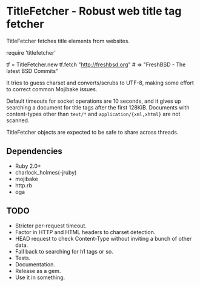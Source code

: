 # TitleFetcher - Robust web title tag fetcher

TitleFetcher fetches title elements from websites.

  require 'titlefetcher'

  tf = TitleFetcher.new
  tf.fetch "http://freshbsd.org" # => "FreshBSD - The latest BSD Commits"

It tries to guess charset and converts/scrubs to UTF-8, making some effort
to correct common Mojibake issues.

Default timeouts for socket operations are 10 seconds, and it gives up
searching a document for title tags after the first 128KiB.  Documents
with content-types other than `text/*` and `application/{xml,xhtml}` are
not scanned.

TitleFetcher objects are expected to be safe to share across threads.

## Dependencies

 * Ruby 2.0+
 * charlock_holmes(-jruby)
 * mojibake
 * http.rb
 * oga

## TODO

 * Stricter per-request timeout.
 * Factor in HTTP and HTML headers to charset detection.
 * HEAD request to check Content-Type without inviting a bunch of other data.
 * Fall back to searching for h1 tags or so.
 * Tests.
 * Documentation.
 * Release as a gem.
 * Use it in something.

